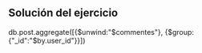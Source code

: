 ## Solución del ejercicio

db.post.aggregate([{$unwind:"$commentes"}, {$group:{"_id":"$by.user_id"}}])
